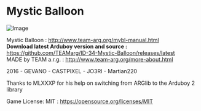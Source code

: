 # Mystic Balloon

![Image](http://www.team-arg.org/masterfiles/team-arg-mybl/images/banner-ID-34.png)

Mystic Balloon : http://www.team-arg.org/mybl-manual.html  
**Download latest Arduboy version and source :** https://github.com/TEAMarg/ID-34-Mystic-Balloon/releases/latest  
MADE by TEAM a.r.g. : http://www.team-arg.org/more-about.html
 
2016 - GEVANO - CASTPIXEL - JO3RI - Martian220

Thanks to MLXXXP for his help on switching from ARGlib to the Arduboy 2 library

Game License: MIT : https://opensource.org/licenses/MIT
